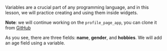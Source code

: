 ​Variables are a crucial part of any programming language, and in this lesson, we will practice creating and using them inside widgets.

**Note**: we will continue working on the `profile_page_app`, you can clone it from [GitHub](https://github.com/Northwest-content/flutter_profile_page_app)

As you see, there are three fields: **name**, **gender**, and **hobbies**. We will add an age field using a variable.

